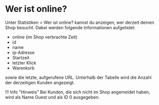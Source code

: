 # Wer ist online? 

Unter Statistiken \> Wer ist online? kannst du anzeigen, wer derzeit deinen Shop besucht. Dabei werden folgende Informationen aufgelistet:

-   online \(im Shop verbrachte Zeit\)
-   id
-   name
-   ip-Adresse
-   Startzeit
-   letzter Klick
-   Warenkorb

sowie die letzte, aufgerufene URL. Unterhalb der Tabelle wird die Anzahl der derzeitigen Kunden angezeigt.

!!! Info "Hinweis"
	 Bei Kunden, die sich nicht im Shop angemeldet haben, wird als Name Guest und als ID 0 ausgegeben.




